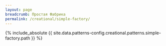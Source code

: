 ```yaml
---
layout: page
breadcrumb: Простая Фабрика
permalink: /creational/simple-factory/
---
```


{% include_absolute {{ site.data.patterns-config.creational.patterns.simple-factory.path }} %}
